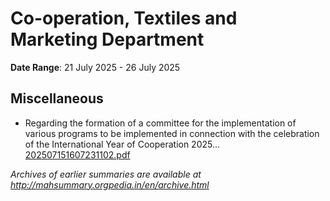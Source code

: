 # Co-operation, Textiles and Marketing Department

**Date Range**: 21 July 2025 - 26 July 2025


## Miscellaneous
- Regarding the formation of a committee for the implementation of various programs to be implemented in connection with the celebration of the International Year of Cooperation 2025...\
  [202507151607231102.pdf](https://gr.maharashtra.gov.in/Site/Upload/Government%20Resolutions/English/202507151607231102.pdf)


*Archives of earlier summaries are available at http://mahsummary.orgpedia.in/en/archive.html*